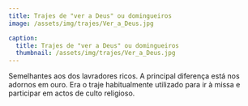```yaml
---
title: Trajes de "ver a Deus" ou domingueiros
image: /assets/img/trajes/Ver_a_Deus.jpg

caption:
  title: Trajes de "ver a Deus" ou domingueiros
  thumbnail: /assets/img/trajes/Ver_a_Deus.jpg
---
```


Semelhantes aos dos lavradores ricos. A principal diferença está nos adornos em ouro. Era o traje habitualmente utilizado para ir à missa e participar em actos de culto religioso.
